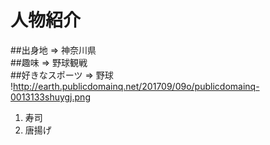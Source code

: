 # 人物紹介  
##出身地 ⇒
神奈川県  
##趣味  ⇒
野球観戦  
##好きなスポーツ  ⇒
野球  
!http://earth.publicdomainq.net/201709/09o/publicdomainq-0013133shuygj.png
1. 寿司
1. 唐揚げ
